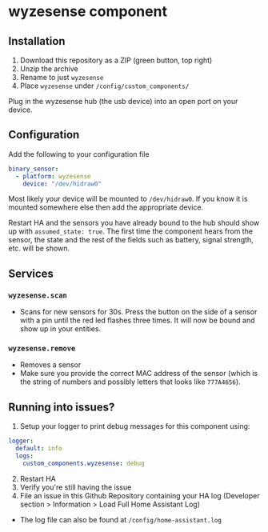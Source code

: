 # wyzesense component

## Installation
1. Download this repository as a ZIP (green button, top right)
2. Unzip the archive
3. Rename to just `wyzesense`
4. Place `wyzesense` under `/config/custom_components/`

Plug in the wyzesense hub (the usb device) into an open port on your device.

## Configuration
Add the following to your configuration file

```yaml
binary_sensor:
  - platform: wyzesense
    device: "/dev/hidraw0"
```
Most likely your device will be mounted to `/dev/hidraw0`. If you know it is mounted somewhere else then add the appropriate device.

Restart HA and the sensors you have already bound to the hub should show up with `assumed_state: true`. The first time the component hears from the sensor, the state and the rest of the fields such as battery, signal strength, etc. will be shown.

## Services
### `wyzesense.scan`
* Scans for new sensors for 30s. Press the button on the side of a sensor with a pin until the red led flashes three times. It will now be bound and show up in your entities.

### `wyzesense.remove`
* Removes a sensor
* Make sure you provide the correct MAC address of the sensor (which is the string of numbers and possibly letters that looks like `777A4656`).

## Running into issues?
1. Setup your logger to print debug messages for this component using:
```yaml
logger:
  default: info
  logs:
    custom_components.wyzesense: debug
```
2. Restart HA
3. Verify you're still having the issue
4. File an issue in this Github Repository containing your HA log (Developer section > Information > Load Full Home Assistant Log)
  * The log file can also be found at `/config/home-assistant.log`

